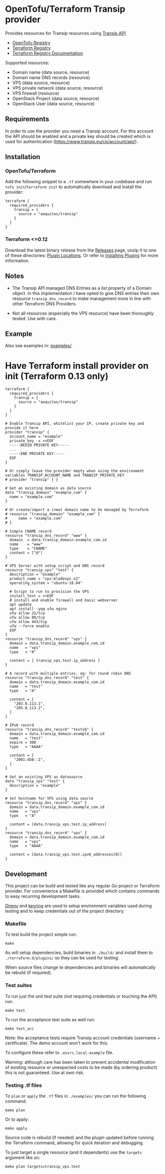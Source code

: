 # OpenTofu/Terraform Transip provider

Provides resources for Transip resources using [Transip API](https://www.transip.eu/transip/api/)

 - [OpenTofu Registry](https://search.opentofu.org/provider/aequitas/transip/latest)
 - [Terraform Registry](https://registry.terraform.io/providers/aequitas/transip/latest)
 - [Terraform Registry Documentation](https://registry.terraform.io/providers/aequitas/transip/latest/docs)

Supported resources:

 - Domain name (data source, resource)
 - Domain name DNS records (resource)
 - VPS (data source, resource)
 - VPS private network (data source, resource)
 - VPS firewall (resource)
 - OpenStack Project (data source, resource)
 - OpenStack User (data source, resource)

## Requirements

In order to use the provider you need a Transip account. For this account the API should be enabled and a private key should be created which is used for authentication (https://www.transip.eu/cp/account/api/).

## Installation

### OpenTofu/Terraform

Add the following snippet to a `.tf` somewhere in your codebase and run `tofu init`/`terraform init` to automatically download and install the provider:

```hcl
terraform {
  required_providers {
    transip = {
      source = "aequitas/transip"
    }
  }
}
```

### Terraform <=0.12

Download the latest binary release from the [Releases](https://github.com/aequitas/terraform-provider-transip/releases) page, unzip it to one of these directories: [Plugin Locations](https://www.terraform.io/docs/extend/how-terraform-works.html#plugin-locations). Or refer to [Installing Plugins](https://www.terraform.io/docs/plugins/basics.html#installing-plugins) for more information.

## Notes

- The Transip API managed DNS Entries as a list property of a Domain object. In this implementation I have opted to give DNS entries their own resource `transip_dns_record` to make management more in line with other Terraform DNS Providers.

- Not all resources (especially the VPS resource) have been thoroughly tested. Use with care.

## Example

Also see examples in: [examples/](https://github.com/aequitas/terraform-provider-transip/tree/master/examples).
# Have Terraform install provider on init (Terraform 0.13 only)
```hcl
terraform {
  required_providers {
    transip = {
      source = "aequitas/transip"
    }
  }
}

# Enable Transip API, whitelist your IP, create private key and provide it here
provider "transip" {
  account_name = "example"
  private_key  = <<EOF
  -----BEGIN PRIVATE KEY-----
  ...
  -----END PRIVATE KEY-----
  EOF
}

# Or simply leave the provider empty when using the environment variables TRANSIP_ACCOUNT_NAME and TRANSIP_PRIVATE_KEY
# provider "transip" { }

# Get an existing domain as data source
data "transip_domain" "example_com" {
  name = "example.com"
}

# Or create/import a (new) domain name to be managed by Terraform
# resource "transip_domain" "example_com" {
#     name = "example.com"
# }

# Simple CNAME record
resource "transip_dns_record" "www" {
  domain  = data.transip_domain.example_com.id
  name    = "www"
  type    = "CNAME"
  content = ["@"]
}

# VPS Server with setup script and DNS record
resource "transip_vps" "test" {
  description = "example"
  product_name = "vps-bladevps-x2"
  operating_system = "ubuntu-18.04"

  # Script to run to provision the VPS
  install_text = <<EOF
  # install and enable firewall and basic webserver
  apt update
  apt install -yqq ufw nginx
  ufw allow 22/tcp
  ufw allow 80/tcp
  ufw allow 443/tcp
  ufw --force enable
  EOF
}
resource "transip_dns_record" "vps" {
  domain = data.transip_domain.example_com.id
  name   = "vps"
  type   = "A"

  content = [ transip_vps.test.ip_address ]
}

# A record with multiple entries, eg: for round robin DNS
resource "transip_dns_record" "test" {
  domain = data.transip_domain.example_com.id
  name   = "test"
  type   = "A"

  content = [
    "203.0.113.1",
    "203.0.113.2",
  ]
}

# IPv6 record
resource "transip_dns_record" "testv6" {
  domain = data.transip_domain.example_com.id
  name   = "test"
  expire = 300
  type   = "AAAA"

  content = [
    "2001:db8::1",
  ]
}

# Get an existing VPS as datasource
data "transip_vps" "test" {
  description = "example"
}

# Set hostname for VPS using data source
resource "transip_dns_record" "vps" {
  domain = data.transip_domain.example_com.id
  name   = "vps"
  type   = "A"

  content = [data.transip_vps.test.ip_address]
}
resource "transip_dns_record" "vps" {
  domain = data.transip_domain.example_com.id
  name   = "vps"
  type   = "AAAA"

  content = [data.transip_vps.test.ipv6_addresses[0]]
}
```

## Development

This project can be build and tested like any regular Go project or Terraform provider. For convenience a Makefile is provided which contains commands to easy recurring development tasks.

[Direnv](https://direnv.net/) and [keyring](https://pypi.org/project/keyring/) are used to setup environment variables used during testing and to keep credentials out of the project directory.

### Makefile

To test build the project simple run:

    make

As will setup dependencies, build binaries in `./build/` and install them to `./terraform.d/plugins/` so they can be used for testing.

When source files change te dependencies and binaries will automatically be rebuild (if required).

### Test suites

To run just the unit test suite (not requiring credentials or touching the API) run:

    make test

To run the acceptance test suite as well run:

    make test_acc

Note: the acceptance tests require Transip account credentials (username + certificate). The demo account won't work for this.

To configure these refer to `.envrc.local.example` file.

Warning: although care has been taken to prevent accidental modification of existing resource or unexpected costs to be made (by ordering product) this is not guaranteed. Use at own risk.

### Testing .tf files

To `plan` or `apply` the `.tf` files in `./examples/` you can run the following command:

    make plan

Or to apply:

    make apply

Source code is rebuild (if needed) and the plugin updated before running the Terraform command, allowing for quick iteration and debugging.

To just target a single resource (and it dependants) use the `targets` argument like so:

    make plan targets=transip_vps.test
